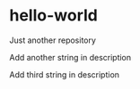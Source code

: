 # hello-world
Just another repository

Add another string in description

Add third string in description

